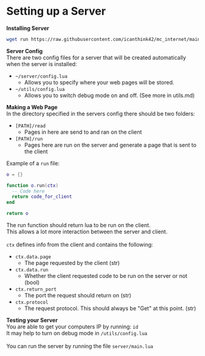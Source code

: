 <h1>Setting up a Server</h1>

**Installing Server**
```sh
wget run https://raw.githubusercontent.com/icanthink42/mc_internet/main/installs/server.lua
```

**Server Config**<br>
There are two config files for a server that will be created automatically when the server is installed:
 * `~/server/config.lua`
    - Allows you to specify where your web pages will be stored.
 * `~/utils/config.lua`
    - Allows you to switch debug mode on and off. (See more in utils.md)



**Making a Web Page**<br>
In the directory specified in the servers config there should be two folders:
 * `[PATH]/read`
    - Pages in here are send to and ran on the client
 * `[PATH]/run`
    - Pages here are run on the server and generate a page that is sent to the client

Example of a `run` file:
```lua
o = {}

function o.run(ctx)
  -- Code here
  return code_for_client
end

return o
```

The run function should return lua to be run on the client.<br>
This allows a lot more interaction between the server and client.<br><br>
`ctx` defines info from the client and contains the following:<br>
 * `ctx.data.page`
    - The page requested by the client (str)
 * `ctx.data.run`
    - Whether the client requested code to be run on the server or not (bool)
 * `ctx.return_port`
    - The port the request should return on (str)
 * `ctx.protocol`
    - The request protocol. This should always be "Get" at this point. (str)

**Testing your Server**<br>
You are able to get your computers IP by running:
```id```
<br>
It may help to turn on debug mode in `/utils/config.lua`<br>
<br>
You can run the server by running the file `server/main.lua`

